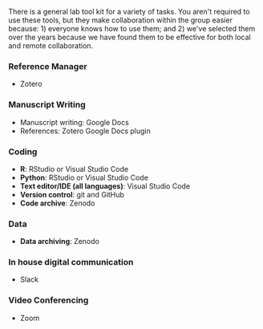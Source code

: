 There is a general lab tool kit for a variety of tasks. You aren't required to use these tools, but they make collaboration within the group easier because: 1) everyone knows how to use them; and 2) we've selected them over the years because we have found them to be effective for both local and remote collaboration.

### Reference Manager

* Zotero

### Manuscript Writing

* Manuscript writing: Google Docs
* References: Zotero Google Docs plugin

### Coding

* **R**: RStudio or Visual Studio Code
* **Python**: RStudio or Visual Studio Code
* **Text editor/IDE (all languages)**: Visual Studio Code
* **Version control**: git and GitHub
* **Code archive**: Zenodo

### Data

* **Data archiving**: Zenodo

### In house digital communication

* Slack

### Video Conferencing

* Zoom
